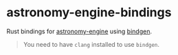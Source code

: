 # astronomy-engine-bindings

Rust bindings for [astronomy-engine](https://github.com/cosinekitty/astronomy) using [bindgen](https://github.com/rust-lang/rust-bindgen).

> You need to have `clang` installed to use `bindgen`.